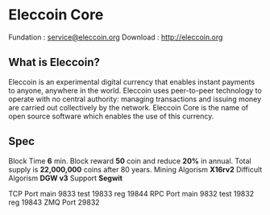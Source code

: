 Eleccoin Core
=====================================

Fundation : service@eleccoin.org
Download : http://eleccoin.org

What is Eleccoin?
----------------

Eleccoin is an experimental digital currency that enables instant payments to
anyone, anywhere in the world. Eleccoin uses peer-to-peer technology to operate
with no central authority: managing transactions and issuing money are carried
out collectively by the network. Eleccoin Core is the name of open source
software which enables the use of this currency.

Spec
----------------
Block Time **6** min.
Block reward **50** coin and reduce **20%** in annual.
Total supply is **22,000,000** coins after 80 years.
Mining Algorism **X16rv2**
Difficult Algorism **DGW v3**
Support **Segwit**

TCP Port main  9833 test 19833 reg  19844
RPC Port main  9832 test 19832 reg  19843
ZMQ Port 29832
 